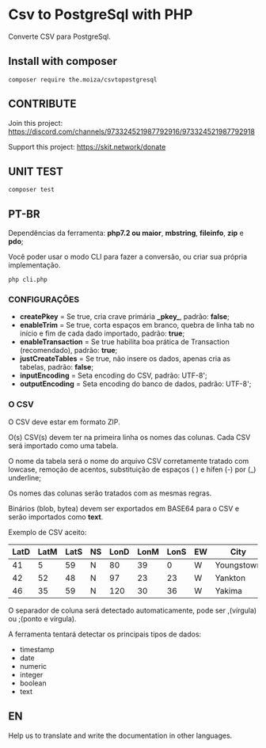 # Csv to PostgreSql with PHP

Converte CSV para PostgreSql.

## Install with composer
```
composer require the.moiza/csvtopostgresql
```

## CONTRIBUTE

Join this project: https://discord.com/channels/973324521987792916/973324521987792918

Support this project: https://skit.network/donate

## UNIT TEST
```
composer test
```

## PT-BR

Dependências da ferramenta: **php7.2 ou maior**, **mbstring**, **fileinfo**, **zip** e **pdo**;

Você poder usar o modo CLI para fazer a conversão, ou criar sua própria implementação.

```
php cli.php
```

### CONFIGURAÇÕES

- **createPkey** = Se true, cria crave primária **\_pkey\_**, padrão: **false**;
- **enableTrim** = Se true, corta espaços em branco, quebra de linha tab no início e fim de cada dado importado, padrão: **true**;
- **enableTransaction** = Se true habilita boa prática de Transaction (recomendado), padrão: **true**;
- **justCreateTables** = Se true, não insere os dados, apenas cria as tabelas, padrão: **false**;
- **inputEncoding** = Seta encoding do CSV, padrão: UTF-8';
- **outputEncoding** = Seta encoding do banco de dados, padrão: UTF-8';

### O CSV

O CSV deve estar em formato ZIP.

O(s) CSV(s) devem ter na primeira linha os nomes das colunas. Cada CSV será importado como uma tabela.

O nome da tabela será o nome do arquivo CSV corretamente tratado com lowcase, remoção de acentos, substituição de espaços (&nbsp;) e hífen (-) por (_) underline;

Os nomes das colunas serão tratados com as mesmas regras.

Binários (blob, bytea) devem ser exportados em BASE64 para o CSV e serão importados como **text**.

Exemplo de CSV aceito:

|LatD|LatM|LatS|NS|LonD|LonM|LonS|EW|City      |State|
|----|----|----|--|----|----|----|--|----------|-----|
|41  |5   |59  |N |80  |39  |0   |W |Youngstown|OH   |
|42  |52  |48  |N |97  |23  |23  |W |Yankton   |SD   |
|46  |35  |59  |N |120 |30  |36  |W |Yakima    |WA   |

O separador de coluna será detectado automaticamente, pode ser ,(vírgula) ou ;(ponto e vírgula).

A ferramenta tentará detectar os principais tipos de dados:

- timestamp
- date
- numeric
- integer
- boolean
- text

## EN

Help us to translate and write the documentation in other languages.